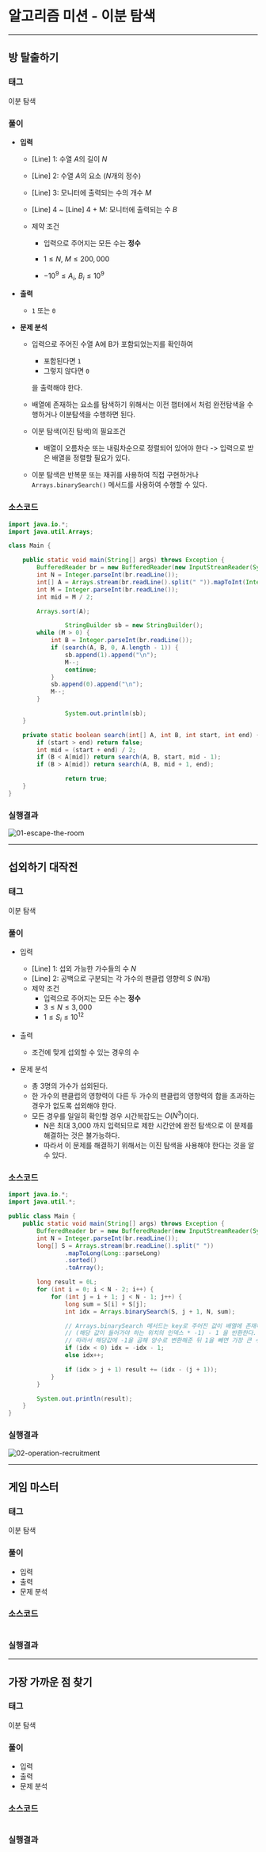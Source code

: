# 알고리즘 미션 - 이분 탐색

---

## 방 탈출하기

### 태그

이분 탐색

### 풀이

- **입력**

  - [Line] 1: 수열 $A$의 길이 $N$

  - [Line] 2: 수열 $A$의 요소 ($N$개의 정수)

  - [Line] 3: 모니터에 출력되는 수의 개수 $M$

  - [Line] 4 ~ [Line] 4 + M: 모니터에 출력되는 수 $B$

  - 제약 조건
    - 입력으로 주어지는 모든 수는 **정수**

    - $1 \le N,~M \le 200,000$

    - $-10^{9} \le A_{i},~B_{i} \le 10^{9}$

- **출력**

  - `1` 또는 `0`

- **문제 분석**

  - 입력으로 주어진 수열 A에 B가 포함되었는지를 확인하여

    - 포함된다면 `1`
    - 그렇지 않다면 `0`

    을 출력해야 한다.

  - 배열에 존재하는 요소를 탐색하기 위해서는 이전 챕터에서 처럼 완전탐색을 수행하거나 이분탐색을 수행하면 된다.

  - 이분 탐색(이진 탐색)의 필요조건

    - 배열이 오름차순 또는 내림차순으로 정렬되어 있어야 한다 -> 입력으로 받은 배열을 정렬할 필요가 있다.

  - 이분 탐색은 반복문 또는 재귀를 사용하여 직접 구현하거나 `Arrays.binarySearch()` 메서드를 사용하여 수행할 수 있다.


### 소스코드

```java
import java.io.*;
import java.util.Arrays;

class Main {

	public static void main(String[] args) throws Exception {
        BufferedReader br = new BufferedReader(new InputStreamReader(System.in));
        int N = Integer.parseInt(br.readLine());
        int[] A = Arrays.stream(br.readLine().split(" ")).mapToInt(Integer::parseInt).toArray();
        int M = Integer.parseInt(br.readLine());
        int mid = M / 2;

        Arrays.sort(A);

				StringBuilder sb = new StringBuilder();
        while (M > 0) {
            int B = Integer.parseInt(br.readLine());
            if (search(A, B, 0, A.length - 1)) {
                sb.append(1).append("\n");
                M--;
                continue;
            }
            sb.append(0).append("\n");
            M--;
        }

				System.out.println(sb);
    }

    private static boolean search(int[] A, int B, int start, int end) {
        if (start > end) return false;
        int mid = (start + end) / 2;
        if (B < A[mid]) return search(A, B, start, mid - 1);
        if (B > A[mid]) return search(A, B, mid + 1, end);

				return true;
    }
}
```

### 실행결과

![01-escape-the-room](./img/01-escape-the-room.png)

---

## 섭외하기 대작전

### 태그

이분 탐색

### 풀이

- 입력
  - [Line] 1: 섭외 가능한 가수들의 수 $N$
  - [Line] 2: 공백으로 구분되는 각 가수의 팬클럽 영향력 $S$ (N개)
  - 제약 조건
    - 입력으로 주어지는 모든 수는 **정수**
    - $3 \le N \le 3,000$
    - $1 \le S_{i} \le 10^{12}$

- 출력
  - 조건에 맞게 섭외할 수 있는 경우의 수

- 문제 분석
  - 총 3명의 가수가 섭외된다.
  - 한 가수의 팬클럽의 영향력이 다른 두 가수의 팬클럽의 영향력의 합을 초과하는 경우가 없도록 섭외해야 한다.
  - 모든 경우를 일일히 확인할 경우 시간복잡도는 $O(N^{3})$이다.
    - N은 최대 3,000 까지 입력되므로 제한 시간안에 완전 탐색으로 이 문제를 해결하는 것은 불가능하다.
    - 따라서 이 문제를 해결하기 위해서는 이진 탐색을 사용해야 한다는 것을 알 수 있다.


### 소스코드

```java
import java.io.*;
import java.util.*;

public class Main {
    public static void main(String[] args) throws Exception {
        BufferedReader br = new BufferedReader(new InputStreamReader(System.in));
        int N = Integer.parseInt(br.readLine());
        long[] S = Arrays.stream(br.readLine().split(" "))
                .mapToLong(Long::parseLong)
                .sorted()
                .toArray();

        long result = 0L;
        for (int i = 0; i < N - 2; i++) {
            for (int j = i + 1; j < N - 1; j++) {
                long sum = S[i] + S[j];
                int idx = Arrays.binarySearch(S, j + 1, N, sum);

                // Arrays.binarySearch 메서드는 key로 주어진 값이 배열에 존재하지 않을 경우
                // (해당 값이 들어가야 하는 위치의 인덱스 * -1) - 1 을 반환한다.
                // 따라서 해당값에 -1을 곱해 양수로 변환해준 뒤 1을 빼면 가장 큰 수의 인덱스를 구할 수 있다.
                if (idx < 0) idx = -idx - 1;
                else idx++;

                if (idx > j + 1) result += (idx - (j + 1));
            }
        }

        System.out.println(result);
    }
}
```

### 실행결과

![02-operation-recruitment](./img/02-operation-recruitment.png)

---

## 게임 마스터

### 태그

이분 탐색

### 풀이

- 입력
- 출력
- 문제 분석

### 소스코드

```java

```

### 실행결과



---

## 가장 가까운 점 찾기

### 태그

이분 탐색

### 풀이

- 입력
- 출력
- 문제 분석

### 소스코드

```java

```

### 실행결과

